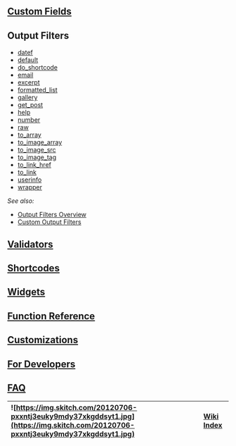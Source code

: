 <a href='Hidden comment: 
Used as a sidebar in the Output Filters section.
'></a>

## [Custom Fields](SupportedCustomFields.md) ##


## Output Filters ##

  * [datef](datef_OutputFilter.md)
  * [default](default_OutputFilter.md)
  * [do\_shortcode](do_shortcode_OutputFilter.md)
  * [email](email_OutputFilter.md)
  * [excerpt](excerpt_OutputFilter.md)
  * [formatted\_list](formatted_list_OutputFilter.md)
  * [gallery](gallery_OutputFilter.md)
  * [get\_post](get_post_OutputFilter.md)
  * [help](help_OutputFilter.md)
  * [number](number_OutputFilter.md)
  * [raw](raw_OutputFilter.md)
  * [to\_array](to_array_OutputFilter.md)
  * [to\_image\_array](to_image_array_OutputFilter.md)
  * [to\_image\_src](to_image_src_OutputFilter.md)
  * [to\_image\_tag](to_image_tag_OutputFilter.md)
  * [to\_link\_href](to_link_href_OutputFilter.md)
  * [to\_link](to_link_OutputFilter.md)
  * [userinfo](userinfo_OutputFilter.md)
  * [wrapper](wrapper_OutputFilter.md)

_See also:_

  * [Output Filters Overview](OutputFilters.md)
  * [Custom Output Filters](CustomOutputFilters.md)

## [Validators](Validators.md) ##

## [Shortcodes](Shortcodes.md) ##

## [Widgets](Widgets.md) ##

## [Function Reference](TemplateFunctions.md) ##

## [Customizations](Customizations.md) ##

## [For Developers](DeveloperDocumentation.md) ##

## [FAQ](FAQ.md) ##

|![https://img.skitch.com/20120706-pxxntj3euky9mdy37xkgddsyt1.jpg](https://img.skitch.com/20120706-pxxntj3euky9mdy37xkgddsyt1.jpg)|[Wiki Index](http://code.google.com/p/wordpress-custom-content-type-manager/w/list)|
|:--------------------------------------------------------------------------------------------------------------------------------|:----------------------------------------------------------------------------------|